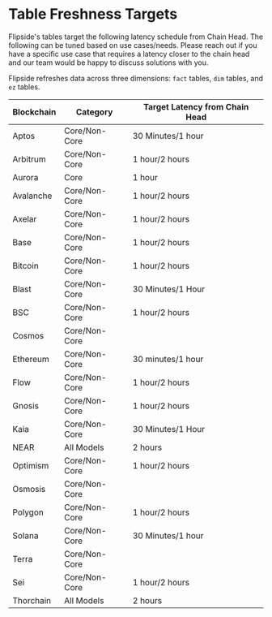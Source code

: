 # Table Freshness Targets

Flipside's tables target the following latency schedule from Chain Head. The following can be tuned based on use cases/needs. Please reach out if you have a specific use case that requires a latency closer to the chain head and our team would be happy to discuss solutions with you.

Flipside refreshes data across three dimensions: `fact` tables, `dim` tables, and `ez` tables.

| Blockchain | Category      | Target Latency from Chain Head |
| ---------- | ------------- | ------------------------------ |
| Aptos      | Core/Non-Core | 30 Minutes/1 hour              |
| Arbitrum   | Core/Non-Core | 1 hour/2 hours                 |
| Aurora     | Core          | 1 hour                         |
| Avalanche  | Core/Non-Core | 1 hour/2 hours                 |
| Axelar     | Core/Non-Core | 1 hour/2 hours                 |
| Base       | Core/Non-Core | 1 hour/2 hours                 |
| Bitcoin    | Core/Non-Core | 1 hour/2 hours                 |
| Blast      | Core/Non-Core | 30 Minutes/1 Hour              |
| BSC        | Core/Non-Core | 1 hour/2 hours                 |
| Cosmos     | Core/Non-Core |                                |
| Ethereum   | Core/Non-Core | 30 minutes/1 hour              |
| Flow       | Core/Non-Core | 1 hour/2 hours                 |
| Gnosis     | Core/Non-Core | 1 hour/2 hours                 |
| Kaia       | Core/Non-Core | 30 Minutes/1 Hour              |
| NEAR       | All Models    | 2 hours                        |
| Optimism   | Core/Non-Core | 1 hour/2 hours                 |
| Osmosis    | Core/Non-Core |                                |
| Polygon    | Core/Non-Core | 1 hour/2 hours                 |
| Solana     | Core/Non-Core | 30 Minutes/1 hour              |
| Terra      | Core/Non-Core |                                |
| Sei        | Core/Non-Core | 1 hour/2 hours                 |
| Thorchain  | All Models    | 2 hours                        |
